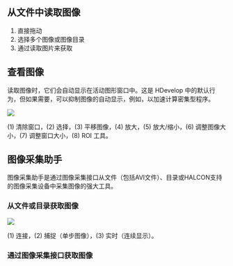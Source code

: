 ## 从文件中读取图像
1. 直接拖动
2. 选择多个图像或图像目录
3. 通过读取图片来获取

## 查看图像
读取图像时，它们会自动显示在活动图形窗口中。这是 HDevelop 中的默认行为，但如果需要，可以抑制图像的自动显示，例如，以加速计算密集型程序。

![](https://s2.loli.net/2022/12/13/FzLsJA8k2yfBih3.png)

(1) 清除窗口，(2) 选择，(3) 平移图像，(4) 放大，(5) 放大/缩小，(6) 调整图像大小，(7) 调整窗口大小，(8) ROI 工具。

## 图像采集助手
图像采集助手是通过图像采集接口从文件（包括AVI文件）、目录或HALCON支持的图像采集设备中采集图像的强大工具。

### 从文件或目录获取图像

![](https://s2.loli.net/2022/12/13/HM1Zu5lw28qDhUR.png)

(1) 连接，(2) 捕捉（单步图像），(3) 实时（连续显示）。

### 通过图像采集接口获取图像
